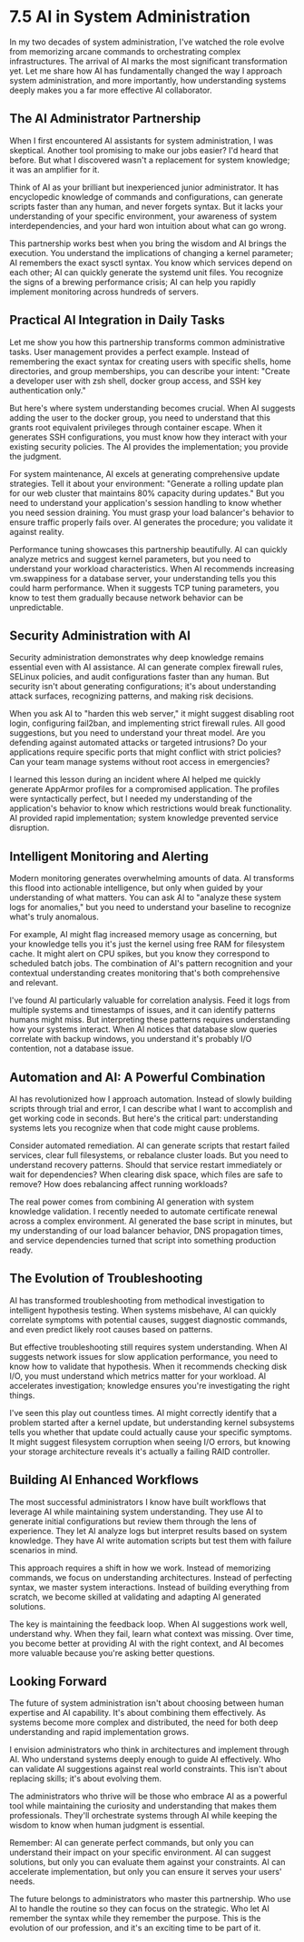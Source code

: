 # 7.5 AI in System Administration

In my two decades of system administration, I've watched the role evolve from memorizing arcane commands to orchestrating complex infrastructures. The arrival of AI marks the most significant transformation yet. Let me share how AI has fundamentally changed the way I approach system administration, and more importantly, how understanding systems deeply makes you a far more effective AI collaborator.

## The AI Administrator Partnership

When I first encountered AI assistants for system administration, I was skeptical. Another tool promising to make our jobs easier? I'd heard that before. But what I discovered wasn't a replacement for system knowledge; it was an amplifier for it.

Think of AI as your brilliant but inexperienced junior administrator. It has encyclopedic knowledge of commands and configurations, can generate scripts faster than any human, and never forgets syntax. But it lacks your understanding of your specific environment, your awareness of system interdependencies, and your hard won intuition about what can go wrong.

This partnership works best when you bring the wisdom and AI brings the execution. You understand the implications of changing a kernel parameter; AI remembers the exact sysctl syntax. You know which services depend on each other; AI can quickly generate the systemd unit files. You recognize the signs of a brewing performance crisis; AI can help you rapidly implement monitoring across hundreds of servers.

## Practical AI Integration in Daily Tasks

Let me show you how this partnership transforms common administrative tasks. User management provides a perfect example. Instead of remembering the exact syntax for creating users with specific shells, home directories, and group memberships, you can describe your intent: "Create a developer user with zsh shell, docker group access, and SSH key authentication only."

But here's where system understanding becomes crucial. When AI suggests adding the user to the docker group, you need to understand that this grants root equivalent privileges through container escape. When it generates SSH configurations, you must know how they interact with your existing security policies. The AI provides the implementation; you provide the judgment.

For system maintenance, AI excels at generating comprehensive update strategies. Tell it about your environment: "Generate a rolling update plan for our web cluster that maintains 80% capacity during updates." But you need to understand your application's session handling to know whether you need session draining. You must grasp your load balancer's behavior to ensure traffic properly fails over. AI generates the procedure; you validate it against reality.

Performance tuning showcases this partnership beautifully. AI can quickly analyze metrics and suggest kernel parameters, but you need to understand your workload characteristics. When AI recommends increasing vm.swappiness for a database server, your understanding tells you this could harm performance. When it suggests TCP tuning parameters, you know to test them gradually because network behavior can be unpredictable.

## Security Administration with AI

Security administration demonstrates why deep knowledge remains essential even with AI assistance. AI can generate complex firewall rules, SELinux policies, and audit configurations faster than any human. But security isn't about generating configurations; it's about understanding attack surfaces, recognizing patterns, and making risk decisions.

When you ask AI to "harden this web server," it might suggest disabling root login, configuring fail2ban, and implementing strict firewall rules. All good suggestions, but you need to understand your threat model. Are you defending against automated attacks or targeted intrusions? Do your applications require specific ports that might conflict with strict policies? Can your team manage systems without root access in emergencies?

I learned this lesson during an incident where AI helped me quickly generate AppArmor profiles for a compromised application. The profiles were syntactically perfect, but I needed my understanding of the application's behavior to know which restrictions would break functionality. AI provided rapid implementation; system knowledge prevented service disruption.

## Intelligent Monitoring and Alerting

Modern monitoring generates overwhelming amounts of data. AI transforms this flood into actionable intelligence, but only when guided by your understanding of what matters. You can ask AI to "analyze these system logs for anomalies," but you need to understand your baseline to recognize what's truly anomalous.

For example, AI might flag increased memory usage as concerning, but your knowledge tells you it's just the kernel using free RAM for filesystem cache. It might alert on CPU spikes, but you know they correspond to scheduled batch jobs. The combination of AI's pattern recognition and your contextual understanding creates monitoring that's both comprehensive and relevant.

I've found AI particularly valuable for correlation analysis. Feed it logs from multiple systems and timestamps of issues, and it can identify patterns humans might miss. But interpreting these patterns requires understanding how your systems interact. When AI notices that database slow queries correlate with backup windows, you understand it's probably I/O contention, not a database issue.

## Automation and AI: A Powerful Combination

AI has revolutionized how I approach automation. Instead of slowly building scripts through trial and error, I can describe what I want to accomplish and get working code in seconds. But here's the critical part: understanding systems lets you recognize when that code might cause problems.

Consider automated remediation. AI can generate scripts that restart failed services, clear full filesystems, or rebalance cluster loads. But you need to understand recovery patterns. Should that service restart immediately or wait for dependencies? When clearing disk space, which files are safe to remove? How does rebalancing affect running workloads?

The real power comes from combining AI generation with system knowledge validation. I recently needed to automate certificate renewal across a complex environment. AI generated the base script in minutes, but my understanding of our load balancer behavior, DNS propagation times, and service dependencies turned that script into something production ready.

## The Evolution of Troubleshooting

AI has transformed troubleshooting from methodical investigation to intelligent hypothesis testing. When systems misbehave, AI can quickly correlate symptoms with potential causes, suggest diagnostic commands, and even predict likely root causes based on patterns.

But effective troubleshooting still requires system understanding. When AI suggests network issues for slow application performance, you need to know how to validate that hypothesis. When it recommends checking disk I/O, you must understand which metrics matter for your workload. AI accelerates investigation; knowledge ensures you're investigating the right things.

I've seen this play out countless times. AI might correctly identify that a problem started after a kernel update, but understanding kernel subsystems tells you whether that update could actually cause your specific symptoms. It might suggest filesystem corruption when seeing I/O errors, but knowing your storage architecture reveals it's actually a failing RAID controller.

## Building AI Enhanced Workflows

The most successful administrators I know have built workflows that leverage AI while maintaining system understanding. They use AI to generate initial configurations but review them through the lens of experience. They let AI analyze logs but interpret results based on system knowledge. They have AI write automation scripts but test them with failure scenarios in mind.

This approach requires a shift in how we work. Instead of memorizing commands, we focus on understanding architectures. Instead of perfecting syntax, we master system interactions. Instead of building everything from scratch, we become skilled at validating and adapting AI generated solutions.

The key is maintaining the feedback loop. When AI suggestions work well, understand why. When they fail, learn what context was missing. Over time, you become better at providing AI with the right context, and AI becomes more valuable because you're asking better questions.

## Looking Forward

The future of system administration isn't about choosing between human expertise and AI capability. It's about combining them effectively. As systems become more complex and distributed, the need for both deep understanding and rapid implementation grows.

I envision administrators who think in architectures and implement through AI. Who understand systems deeply enough to guide AI effectively. Who can validate AI suggestions against real world constraints. This isn't about replacing skills; it's about evolving them.

The administrators who thrive will be those who embrace AI as a powerful tool while maintaining the curiosity and understanding that makes them professionals. They'll orchestrate systems through AI while keeping the wisdom to know when human judgment is essential.

Remember: AI can generate perfect commands, but only you can understand their impact on your specific environment. AI can suggest solutions, but only you can evaluate them against your constraints. AI can accelerate implementation, but only you can ensure it serves your users' needs.

The future belongs to administrators who master this partnership. Who use AI to handle the routine so they can focus on the strategic. Who let AI remember the syntax while they remember the purpose. This is the evolution of our profession, and it's an exciting time to be part of it.